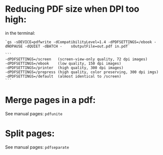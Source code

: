 # Reducing PDF size when DPI too high:

in the terminal:

    `gs -sDEVICE=pdfwrite -dCompatibilityLevel=1.4 -dPDFSETTINGS=/ebook -dNOPAUSE -dQUIET -dBATCH -    sOutputFile=out.pdf in.pdf`

    ```
    -dPDFSETTINGS=/screen   (screen-view-only quality, 72 dpi images)
    -dPDFSETTINGS=/ebook    (low quality, 150 dpi images)
    -dPDFSETTINGS=/printer  (high quality, 300 dpi images)
    -dPDFSETTINGS=/prepress (high quality, color preserving, 300 dpi imgs)
    -dPDFSETTINGS=/default  (almost identical to /screen)
    ```
  
# Merge pages in a pdf:

See manual pages:
`pdfunite`

# Split pages:

See manual pages:
`pdfseparate`
